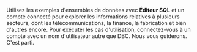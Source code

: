Utilisez les exemples d'ensembles de données avec **Éditeur SQL** et un compte connecté pour explorer les informations relatives à plusieurs secteurs, dont les télécommunications, la finance, la fabrication et bien d'autres encore. Pour exécuter les cas d'utilisation, connectez-vous à un compte avec un nom d'utilisateur autre que DBC. Nous vous guiderons. C'est parti.
